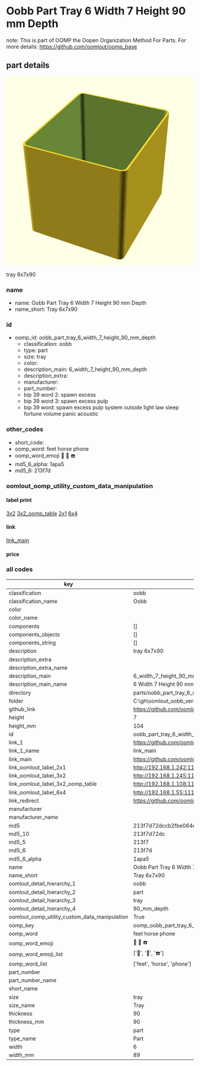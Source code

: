 # Oobb Part Tray 6 Width 7 Height 90 mm Depth  

note: This is part of OOMP the Oopen Organization Method For Parts. For more details: https://github.com/oomlout/oomp_base

##  part details
  

[![](3dpr.png)](3dpr.png)

tray 6x7x90



### name
* name: Oobb Part Tray 6 Width 7 Height 90 mm Depth
* name_short: Tray 6x7x90 
### id
* oomp_id: oobb_part_tray_6_width_7_height_90_mm_depth
  * classification: oobb
  * type: part
  * size: tray
  * color: 
  * description_main: 6_width_7_height_90_mm_depth
  * description_extra: 
  * manufacturer: 
  * part_number: 
  * bip 39 word 2: spawn excess
  * bip 39 word 3: spawn excess pulp
  * bip 39 word: spawn excess pulp system outside light law sleep fortune volume panic acoustic

### other_codes
* short_code: 
* oomp_word: feet horse phone
* oomp_word_emoji :feet: :horse: :phone:
* md5_6_alpha: 1apa5
* md5_6: 213f7d






### oomlout_oomp_utility_custom_data_manipulation
#### label print
[3x2](http://192.168.1.245:1112/?label=oomp%201apa5)
[3x2_oomp_table](http://192.168.1.108:1112/?label=oomp%201apa5)
[2x1](http://192.168.1.242:1112/?label=oomp%201apa5)
[6x4](http://192.168.1.55:1112/?label=oomp%201apa5)    

#### link

[link_main](https://github.com/oomlout/oomlout_oobb_version_4_generated_parts/tree/main/navigation_oomp/oobb/part/tray/6_width_7_height_90_mm_depth/part)                              

#### price







### all codes 
| key | value |  
| --- | --- |  
| classification | oobb |  
| classification_name | Oobb |  
| color |  |  
| color_name |  |  
| components | [] |  
| components_objects | [] |  
| components_string | [] |  
| description | tray 6x7x90 |  
| description_extra |  |  
| description_extra_name |  |  
| description_main | 6_width_7_height_90_mm_depth |  
| description_main_name | 6 Width 7 Height 90 mm Depth |  
| directory | parts/oobb_part_tray_6_width_7_height_90_mm_depth |  
| folder | C:\gh\oomlout_oobb_version_4_generated_parts\parts\oobb_part_tray_6_width_7_height_90_mm_depth |  
| github_link | https://github.com/oomlout/oomlout_oomp_part_src/tree/main/parts/oobb_part_tray_6_width_7_height_90_mm_depth |  
| height | 7 |  
| height_mm | 104 |  
| id | oobb_part_tray_6_width_7_height_90_mm_depth |  
| link_1 | https://github.com/oomlout/oomlout_oobb_version_4_generated_parts/tree/main/navigation_oomp/oobb/part/tray/6_width_7_height_90_mm_depth/part |  
| link_1_name | link_main |  
| link_main | https://github.com/oomlout/oomlout_oobb_version_4_generated_parts/tree/main/navigation_oomp/oobb/part/tray/6_width_7_height_90_mm_depth/part |  
| link_oomlout_label_2x1 | http://192.168.1.242:1112/?label=oomp%201apa5 |  
| link_oomlout_label_3x2 | http://192.168.1.245:1112/?label=oomp%201apa5 |  
| link_oomlout_label_3x2_oomp_table | http://192.168.1.108:1112/?label=oomp%201apa5 |  
| link_oomlout_label_6x4 | http://192.168.1.55:1112/?label=oomp%201apa5 |  
| link_redirect | https://github.com/oomlout/oomlout_oobb_version_4_generated_parts/tree/main/parts/oobb_tray_06_07_90 |  
| manufacturer |  |  
| manufacturer_name |  |  
| md5 | 213f7d72dccb2fbe064ecdcd5ad3a685 |  
| md5_10 | 213f7d72dc |  
| md5_5 | 213f7 |  
| md5_6 | 213f7d |  
| md5_6_alpha | 1apa5 |  
| name | Oobb Part Tray 6 Width 7 Height 90 mm Depth |  
| name_short | Tray 6x7x90  |  
| oomlout_detail_hierarchy_1 | oobb |  
| oomlout_detail_hierarchy_2 | part |  
| oomlout_detail_hierarchy_3 | tray |  
| oomlout_detail_hierarchy_4 | 90_mm_depth |  
| oomlout_oomp_utility_custom_data_manipulation | True |  
| oomp_key | oomp_oobb_part_tray_6_width_7_height_90_mm_depth |  
| oomp_word | feet horse phone |  
| oomp_word_emoji | :feet: :horse: :phone: |  
| oomp_word_emoji_list | [':feet:', ':horse:', ':phone:'] |  
| oomp_word_list | ['feet', 'horse', 'phone'] |  
| part_number |  |  
| part_number_name |  |  
| short_name |  |  
| size | tray |  
| size_name | Tray |  
| thickness | 90 |  
| thickness_mm | 90 |  
| type | part |  
| type_name | Part |  
| width | 6 |  
| width_mm | 89 |  
